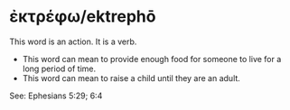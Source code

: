 # ἐκτρέφω/ektrephō
This word is an action. It is a verb.
* This word can mean to provide enough food for someone to live for a long period of time.
* This word can mean to raise a child until they are an adult.

See: Ephesians 5:29; 6:4
